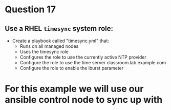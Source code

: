 # Question 17

## Use a RHEL `timesync` system role:

- Create a playbook called "timesync.yml" that:
  - Runs on all managed nodes
  - Uses the timesync role
  - Configures the role to use the currently active NTP provider
  - Configure the role to use the time server classroom.lab.example.com
  - Configure the role to enable the iburst parameter

# For this example we will use our ansible control node to sync up with